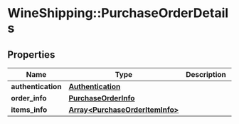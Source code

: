 # WineShipping::PurchaseOrderDetails

## Properties
Name | Type | Description | Notes
------------ | ------------- | ------------- | -------------
**authentication** | [**Authentication**](Authentication.md) |  | [optional] 
**order_info** | [**PurchaseOrderInfo**](PurchaseOrderInfo.md) |  | [optional] 
**items_info** | [**Array&lt;PurchaseOrderItemInfo&gt;**](PurchaseOrderItemInfo.md) |  | [optional] 


